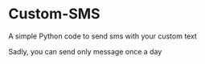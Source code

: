# Custom-SMS
A simple Python code to send sms with your custom text

Sadly, you can send only message once a day
